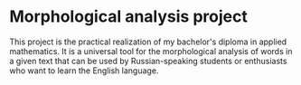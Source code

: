 # Morphological analysis project
This project is the practical realization of my bachelor's diploma in applied mathematics. It is a universal tool for the morphological analysis of words in a given text that can be used by Russian-speaking students or enthusiasts who want to learn the English language.
